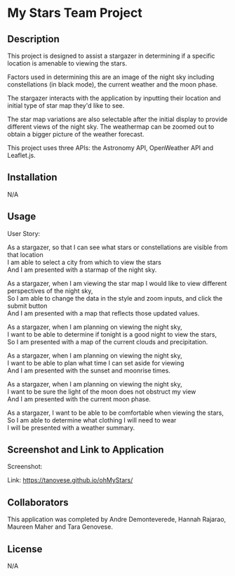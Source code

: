 # My Stars Team Project

## Description

This project is designed to assist a stargazer in determining if a specific location is amenable to viewing the stars.

Factors used in determining this are an image of the night sky including constellations (in black mode), the current weather and the moon phase.

The stargazer interacts with the application by inputting their location and initial type of star map they'd like to see.

The star map variations are also selectable after the initial display to provide different views of the night sky. The weathermap can be zoomed out to obtain a bigger picture of the weather forecast.

This project uses three APIs: the Astronomy API, OpenWeather API and Leaflet.js. 

## Installation

N/A

## Usage

User Story:

As a stargazer, so that I can see what stars or constellations are visible from that location  
I am able to select a city from which to view the stars    
And I am presented with a starmap of the night sky.

As a stargazer, when I am viewing the star map I would like to view different perspectives of the night sky,  
So I am able to change the data in the style and zoom inputs, and click the submit button  
And I am presented with a map that reflects those updated values.  

As a stargazer, when I am planning on viewing the night sky,  
I want to be able to determine if tonight is a good night to view the stars,  
So I am presented with a map of the current clouds and precipitation.

As a stargazer, when I am planning on viewing the night sky,  
I want to be able to plan what time I can set aside for viewing  
And I am presented with the sunset and moonrise times.  

As a stargazer, when I am planning on viewing the night sky,  
I want to be sure the light of the moon does not obstruct my view  
And I am presented with the current moon phase.  

As a stargazer, I want to be able to be comfortable when viewing the stars,  
So I am able to determine what clothing I will need to wear   
I will be presented with a weather summary.  

## Screenshot and Link to Application

Screenshot: ![]()

Link: https://tanovese.github.io/ohMyStars/

## Collaborators

This application was completed by Andre Demonteverede, Hannah Rajarao, Maureen Maher and Tara Genovese.

## License

N/A
